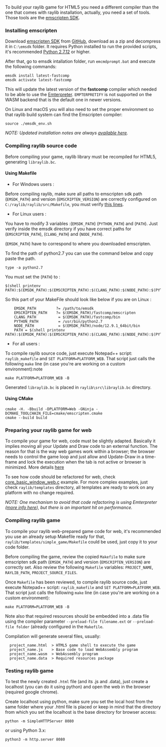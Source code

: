 To build your raylib game for HTML5 you need a different compiler than the one that comes with raylib installation, actually, you need a set of tools. Those tools are the [emscripten SDK](http://kripken.github.io/emscripten-site/).

### Installing emscripten

Download [emscripten SDK](http://kripken.github.io/emscripten-site/docs/getting_started/downloads.html) from [GitHub](https://github.com/emscripten-core/emsdk), download as a zip and decompress it in `C:\emsdk` folder. It requires Python installed to run the provided scripts, it's recommended [Python 2.7.12](https://www.python.org/downloads/release/python-2716/) or higher.

After that, go to emsdk intallation folder, run `emcmdprompt.bat` and execute the following commands:

```
emsdk install latest-fastcomp
emsdk activate latest-fastcomp
```

This will update the latest version of the **fastcomp** compiler which needed to be able to use the [Emterpreter](https://github.com/emscripten-core/emscripten/wiki/Emterpreter). `EMPTERPRETIFY` is not supported on the WASM backend that is the default one in newer versions.

On Linux and macOS you will also need to set the proper environment so that raylib build system can find the Emscripten compiler:

`source ./emsdk_env.sh`

_NOTE: Updated installation notes are always [available here](https://emscripten.org/docs/getting_started/downloads.html)._

### Compiling raylib source code

Before compiling your game, raylib library must be recompiled for HTML5, generating `libraylib.bc`.

#### Using Makefile

* For Windows users :

Before compiling raylib, make sure all paths to emscripten sdk path (`EMSDK_PATH`) and version (`EMSCRIPTEN_VERSION`) are correctly configured on `C:/raylib/raylib/src/Makefile`, you must verify [this lines](https://github.com/raysan5/raylib/blob/master/src/Makefile#L149).

* For Linux users :

You have to modify 3 variables :(`EMSDK_PATH`) (`PYTHON_PATH`) and (`PATH`). Just verify inside the emsdk directory if you have correct paths for (`EMSCRIPTEN_PATH`), (`CLANG_PATH`) and (`NODE_PATH`).

(`EMSDK_PATH`) have to correspond to where you downloaded emscripten.

To find the path of python2.7 you can use the command below and copy paste the path.
```
type -a python2.7
```

You must set the (`PATH`) to :
```
$(shell printenv PATH):$(EMSDK_PATH):$(EMSCRIPTEN_PATH):$(CLANG_PATH):$(NODE_PATH):$(PYTHON_PATH)
```

So this part of your MakeFile should look like below if you are on Linux :
```
    EMSDK_PATH         ?= /path/to/emsdk
    EMSCRIPTEN_PATH    ?= $(EMSDK_PATH)/fastcomp/emscripten
    CLANG_PATH          = $(EMSDK_PATH)/fastcomp/bin
    PYTHON_PATH         = /usr/bin/python2.7
    NODE_PATH           = $(EMSDK_PATH)/node/12.9.1_64bit/bin
    PATH = $(shell printenv PATH):$(EMSDK_PATH):$(EMSCRIPTEN_PATH):$(CLANG_PATH):$(NODE_PATH):$(PYTHON_PATH)
```
* For all users :

To compile raylib source code, just execute Notepad++ script: `raylib_makefile` and `SET PLATFORM=PLATFORM_WEB`. That script just calls the following `make` line (in case you're are working on a custom environment):note

`make PLATFORM=PLATFORM_WEB -B`

Generated `libraylib.bc` is placed in `raylib\src\libraylib.bc` directory.

#### Using CMake

```
cmake -H. -Bbuild -DPLATFORM=Web -GNinja -DCMAKE_TOOLCHAIN_FILE=cmake/emscripten.cmake
cmake --build build
```

### Preparing your raylib game for web

To compile your game for web, code must be slightly adapted. Basically it implies moving all your Update and Draw code to an external function. The reason for that is the way web games work within a browser; the browser needs to control the game loop and just allow and Update-Draw in a time-frame and lock the execution when the tab is not active or browser is minimized. More details [here](https://kripken.github.io/emscripten-site/docs/porting/emscripten-runtime-environment.html#browser-main-loop)

To see how code should be refactored for web, check [core_basic_window_web.c](https://github.com/raysan5/raylib/blob/master/examples/core/core_basic_window_web.c) example. For more complex examples, just check `raylib/templates` directory, all templates are ready to work on any platform with no change required.

*NOTE: One mechanism to avoid that code refactoring is using Emterpreter ([more info here](https://kripken.github.io/emscripten-site/docs/porting/emterpreter.html#emterpreter-async-run-synchronous-code)), but there is an important hit on performance.*

### Compiling raylib game

To compile your raylib web-prepared game code for web, it's recommended you use an already setup Makefile ready for that, `raylib/templates/simple_game/Makefile` could be used, just copy it to your code folder.

Before compiling the game, review the copied `Makefile` to make sure emscripten sdk path (`EMSDK_PATH`) and version (`EMSCRIPTEN_VERSION`) are correctly set. Also review the following `Makefile` variables: `PROJECT_NAME`, `RAYLIB_PATH`, `PROJECT_SOURCE_FILES`.

Once `Makefile` has been reviewed, to compile raylib source code, just execute Notepad++ script: `raylib_makefile` and `SET PLATFORM=PLATFORM_WEB`. That script just calls the following `make` line (in case you're are working on a custom environment):

    make PLATFORM=PLATFORM_WEB -B

Note also that required resources should be embedded into a .data file using the compiler parameter `--preload-file filename.ext` or `--preload-file folder` (already configured in the `Makefile`.

Compilation will generate several files, usually:
```
  project_name.html  > HTML5 game shell to execute the game
  project_name.js    > Base code to load WebAssembly program
  project_name.wasm  > WebAssembly program
  project_name.data  > Required resources package
```
### Testing raylib game

To test the newly created `.html` file (and its .js and .data), just create a localhost (you can do it using python) and open the web in the browser (required google chrome).

Create localhost using python, make sure you set the local host from the same folder where your .html file is placed or keep in mind that the directory from which you set the localhost is the base directory for browser access:

    python -m SimpleHTTPServer 8080

or using Python 3.x:

    python3 -m http.server 8080
